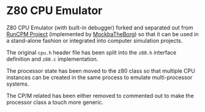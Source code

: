 # Z80 CPU Emulator

Z80 CPU Emulator (with built-in debugger) forked and separated out from [RunCPM Project](https://github.com/MockbaTheBorg/RunCPM) (implemented by [MockbaTheBorg](https://github.com/MockbaTheBorg)) so that it can be used in a stand-alone fashion or integrated into computer simulation projects.

The original `cpu.h` header file has been split into the `z80.h` interface definition and `z80.c` implementation.

The processor state has been moved to the z80 class so that multiple CPU instances can be created in the same process to emulate multi-processor systems.

The CP/M related has been either removed to commented out to make the processor class a touch more generic.
